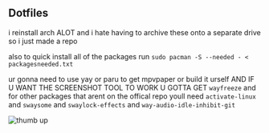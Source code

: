 ## Dotfiles
i reinstall arch ALOT and i hate having to archive these onto a separate drive so i just made a repo


also to quick install all of the packages run
```sudo pacman -S --needed - < packagesneeded.txt```

ur gonna need to use yay or paru to get mpvpaper or build it urself
AND IF U WANT THE SCREENSHOT TOOL TO WORK U GOTTA GET `wayfreeze` and for other packages that arent on the offical repo youll need  `activate-linux` and `swaysome` and `swaylock-effects` and `way-audio-idle-inhibit-git`



![thumb up](https://media1.tenor.com/m/DtD4LZbctTIAAAAd/tamm-cat.gif)
